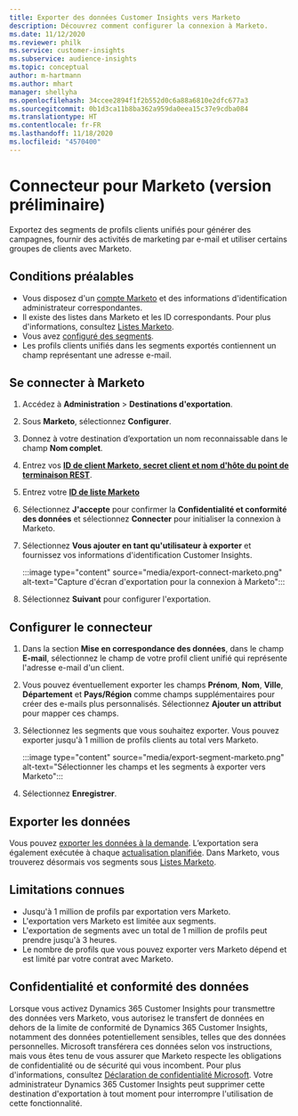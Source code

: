```yaml
---
title: Exporter des données Customer Insights vers Marketo
description: Découvrez comment configurer la connexion à Marketo.
ms.date: 11/12/2020
ms.reviewer: philk
ms.service: customer-insights
ms.subservice: audience-insights
ms.topic: conceptual
author: m-hartmann
ms.author: mhart
manager: shellyha
ms.openlocfilehash: 34ccee2894f1f2b552d0c6a88a6810e2dfc677a3
ms.sourcegitcommit: 0b1d3ca11b8ba362a959da0eea15c37e9cdba084
ms.translationtype: HT
ms.contentlocale: fr-FR
ms.lasthandoff: 11/18/2020
ms.locfileid: "4570400"
---
```

# <a name="connector-for-marketo-preview"></a>Connecteur pour Marketo (version préliminaire)

Exportez des segments de profils clients unifiés pour générer des campagnes, fournir des activités de marketing par e-mail et utiliser certains groupes de clients avec Marketo.

## <a name="prerequisites"></a>Conditions préalables

-   Vous disposez d'un [compte Marketo](https://login.marketo.com/) et des informations d'identification administrateur correspondantes.
-   Il existe des listes dans Marketo et les ID correspondants. Pour plus d'informations, consultez [Listes Marketo](https://docs.marketo.com/display/public/DOCS/Understanding+Static+Lists).
-   Vous avez [configuré des segments](segments.md).
-   Les profils clients unifiés dans les segments exportés contiennent un champ représentant une adresse e-mail.

## <a name="connect-to-marketo"></a>Se connecter à Marketo

1. Accédez à **Administration** > **Destinations d'exportation**.

1. Sous **Marketo**, sélectionnez **Configurer**.

1. Donnez à votre destination d’exportation un nom reconnaissable dans le champ **Nom complet**.

1. Entrez vos **[ID de client Marketo, secret client et nom d'hôte du point de terminaison REST](https://developers.marketo.com/rest-api/authentication/)**.

1. Entrez votre **[ID de liste Marketo](https://docs.marketo.com/display/public/DOCS/Understanding+Static+Lists)** 

1. Sélectionnez **J'accepte** pour confirmer la **Confidentialité et conformité des données** et sélectionnez **Connecter** pour initialiser la connexion à Marketo.

1. Sélectionnez **Vous ajouter en tant qu'utilisateur à exporter** et fournissez vos informations d'identification Customer Insights.

   :::image type="content" source="media/export-connect-marketo.png" alt-text="Capture d'écran d'exportation pour la connexion à Marketo":::

1. Sélectionnez **Suivant** pour configurer l'exportation.

## <a name="configure-the-connector"></a>Configurer le connecteur

1. Dans la section **Mise en correspondance des données**, dans le champ **E-mail**, sélectionnez le champ de votre profil client unifié qui représente l'adresse e-mail d'un client. 

1. Vous pouvez éventuellement exporter les champs **Prénom**, **Nom**, **Ville**, **Département** et **Pays/Région** comme champs supplémentaires pour créer des e-mails plus personnalisés. Sélectionnez **Ajouter un attribut** pour mapper ces champs.

1. Sélectionnez les segments que vous souhaitez exporter. Vous pouvez exporter jusqu'à 1 million de profils clients au total vers Marketo.

   :::image type="content" source="media/export-segment-marketo.png" alt-text="Sélectionner les champs et les segments à exporter vers Marketo":::

1. Sélectionnez **Enregistrer**.

## <a name="export-the-data"></a>Exporter les données

Vous pouvez [exporter les données à la demande](export-destinations.md). L’exportation sera également exécutée à chaque [actualisation planifiée](system.md#schedule-tab). Dans Marketo, vous trouverez désormais vos segments sous [Listes Marketo](ttps://docs.marketo.com/display/public/DOCS/Understanding+Static+Lists).

## <a name="known-limitations"></a>Limitations connues

- Jusqu'à 1 million de profils par exportation vers Marketo.
- L'exportation vers Marketo est limitée aux segments.
- L'exportation de segments avec un total de 1 million de profils peut prendre jusqu'à 3 heures. 
- Le nombre de profils que vous pouvez exporter vers Marketo dépend et est limité par votre contrat avec Marketo.

## <a name="data-privacy-and-compliance"></a>Confidentialité et conformité des données

Lorsque vous activez Dynamics 365 Customer Insights pour transmettre des données vers Marketo, vous autorisez le transfert de données en dehors de la limite de conformité de Dynamics 365 Customer Insights, notamment des données potentiellement sensibles, telles que des données personnelles. Microsoft transférera ces données selon vos instructions, mais vous êtes tenu de vous assurer que Marketo respecte les obligations de confidentialité ou de sécurité qui vous incombent. Pour plus d'informations, consultez [Déclaration de confidentialité Microsoft](https://go.microsoft.com/fwlink/?linkid=396732).
Votre administrateur Dynamics 365 Customer Insights peut supprimer cette destination d'exportation à tout moment pour interrompre l'utilisation de cette fonctionnalité.
